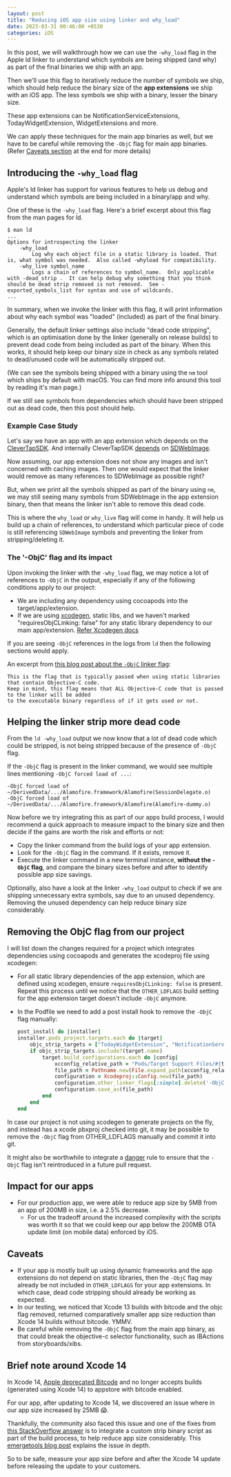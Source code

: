 ```yaml
---
layout: post
title: "Reducing iOS app size using linker and why_load"
date: 2023-03-31 00:46:00 +0530
categories: iOS
---
```


In this post, we will walkthrough how we can use the `-why_load` flag in the Apple ld linker to understand which symbols are being shipped (and why) as part of the final binaries we ship with an app.

Then we'll use this flag to iteratively reduce the number of symbols we ship, which should help reduce the binary size of the **app extensions** we ship with an iOS app. The less symbols we ship with a binary, lesser the binary size.

These app extensions can be NotificationServiceExtensions, TodayWidgetExtension, WidgetExtensions and more.

We can apply these techniques for the main app binaries as well, but we have to be careful while removing the `-ObjC` flag for main app binaries. (Refer [Caveats section](#caveats) at the end for more details)

## Introducing the `-why_load` flag

Apple's ld linker has support for various features to help us debug and understand which symbols are being included in a binary/app and why.

One of these is the `-why_load` flag. Here's a brief excerpt about this flag from the man pages for ld.

```text
$ man ld
...
Options for introspecting the linker
    -why_load
        Log why each object file in a static library is loaded. That is, what symbol was needed.  Also called -whyload for compatibility.
    -why_live symbol_name
        Logs a chain of references to symbol_name.  Only applicable with -dead_strip .  It can help debug why something that you think should be dead strip removed is not removed.  See -exported_symbols_list for syntax and use of wildcards.
...
```

In summary, when we invoke the linker with this flag, it will print information about why each symbol was "loaded" (included) as part of the final binary.

Generally, the default linker settings also include "dead code stripping", which is an optimisation done by the linker (generally on release builds) to prevent dead code from being included as part of the binary. When this works, it should help keep our binary size in check as any symbols related to dead/unused code will be automatically stripped out.

(We can see the symbols being shipped with a binary using the `nm` tool which ships by default with macOS. You can find more info around this tool by reading it's man page.)

If we still see symbols from dependencies which should have been stripped out as dead code, then this post should help.

### Example Case Study

Let's say we have an app with an app extension which depends on the [CleverTapSDK](https://github.com/CleverTap/clevertap-ios-sdk/). And internally CleverTapSDK [depends](https://github.com/CleverTap/clevertap-ios-sdk/blob/b3066ed96efddb5c780acedd4192b4514395f2f5/CleverTap-iOS-SDK.podspec#L12) on [SDWebImage](https://github.com/SDWebImage/SDWebImage).

Now assuming, our app extension does not show any images and isn't concerned with caching images. Then one would expect that the linker would remove as many references to SDWebImage as possible right?

But, when we print all the symbols shipped as part of the binary using `nm`, we may still seeing many symbols from SDWebImage in the app extension binary, then that means the linker isn't able to remove this dead code.

This is where the `why_load` or `why_live` flag will come in handy. It will help us build up a chain of references, to understand which particular piece of code is still referencing `SDWebImage` symbols and preventing the linker from stripping/deleting it.

### The '-ObjC' flag and its impact

Upon invoking the linker with the `-why_load` flag, we may notice a lot of references to `-ObjC` in the output, especially if any of the following conditions apply to our project:

- We are including any dependency using cocoapods into the target/app/extension.
- If we are using [xcodegen](https://github.com/yonaskolb/XcodeGen), static libs, and we haven't marked "requiresObjCLinking: false" for any static library dependency to our main app/extension. [Refer Xcodegen docs](https://github.com/yonaskolb/XcodeGen/blob/d1dd93aac40631645d0ad090a038570d0f3b0e9f/Docs/ProjectSpec.md#target)

If you are seeing `-ObjC` references in the logs from `ld` then the following sections would apply.

An excerpt from [this blog post about the `-ObjC` linker flag](https://pewpewthespells.com/blog/objc_linker_flags.html#objc):

```text
This is the flag that is typically passed when using static libraries that contain Objective-C code.
Keep in mind, this flag means that ALL Objective-C code that is passed to the linker will be added
to the executable binary regardless of if it gets used or not.
```

## Helping the linker strip more dead code

From the `ld -why_load` output we now know that a lot of dead code which could be stripped, is not being stripped because of the presence of `-ObjC` flag.

If the `-ObjC` flag is present in the linker command, we would see multiple lines mentioning `-ObjC forced load of ...`:

```text
-ObjC forced load of ~/DerivedData/.../Alamofire.framework/Alamofire(SessionDelegate.o)
-ObjC forced load of ~/DerivedData/.../Alamofire.framework/Alamofire(Alamofire-dummy.o)
```

Now before we try integrating this as part of our apps build process, I would recommend a quick approach to measure impact to the binary size and then decide if the gains are worth the risk and efforts or not:

- Copy the linker command from the build logs of your app extension.
- Look for the `-ObjC` flag in the command. If it exists, remove it.
- Execute the linker command in a new terminal instance, **without the `-ObjC` flag**, and compare the binary sizes before and after to identify possible app size savings.

Optionally, also have a look at the linker `-why_load` output to check if we are shipping unnecessary extra symbols, say due to an unused dependency. Removing the unused dependency can help reduce binary size considerably.

## Removing the ObjC flag from our project

I will list down the changes required for a project which integrates dependencies using cocoapods and generates the xcodeproj file using xcodegen:

- For all static library dependencies of the app extension, which are defined using xcodegen, ensure `requiresObjCLinking: false` is present. Repeat this process until we notice that the `OTHER_LDFLAGS` build setting for the app extension target doesn't include `-ObjC` anymore.
- In the Podfile we need to add a post install hook to remove the `-ObjC` flag manually:

    ```ruby
    post_install do |installer|
    installer.pods_project.targets.each do |target|
        objc_strip_targets = ["TodayWidgetExtension", "NotificationServiceExtension"]
        if objc_strip_targets.include?(target.name)
            target.build_configurations.each do |config|
                xcconfig_relative_path = "Pods/Target Support Files/#{target.name}/#{target.name}.#{config.name}.xcconfig"
                file_path = Pathname.new(File.expand_path(xcconfig_relative_path))
                configuration = Xcodeproj::Config.new(file_path)
                configuration.other_linker_flags[:simple].delete('-ObjC')
                configuration.save_as(file_path)
            end
        end
    end
    ```

In case our project is not using xcodegen to generate projects on the fly, and instead has a xcode pbxproj checked into git, it may be possible to remove the `-ObjC` flag from OTHER_LDFLAGS manually and commit it into git.

It might also be worthwhile to integrate a [danger](https://danger.systems/ruby/) rule to ensure that the `-ObjC` flag isn't reintroduced in a future pull request.

## Impact for our apps

- For our production app, we were able to reduce app size by 5MB from an app of 200MB in size, i.e. a 2.5% decrease.
  - For us the tradeoff around the increased complexity with the scripts was worth it so that we could keep our app below the 200MB OTA update limit (on mobile data) enforced by iOS.

## Caveats

- If your app is mostly built up using dynamic frameworks and the app extensions do not depend on static libraries, then the `-ObjC` flag may already be not included in `OTHER_LDFLAGS` for your app extensions. In which case, dead code stripping should already be working as expected.
- In our testing, we noticed that Xcode 13 builds with bitcode and the objc flag removed, returned comparatively smaller app size reduction than Xcode 14 builds without bitcode. YMMV.
- Be careful while removing the `-ObjC` flag from the main app binary, as that could break the objective-c selector functionality, such as IBActions from storyboards/xibs.

## Brief note around Xcode 14

In Xcode 14, [Apple deprecated Bitcode](https://developer.apple.com/documentation/xcode-release-notes/xcode-14-release-notes#Deprecations) and no longer accepts builds (generated using Xcode 14) to appstore with bitcode enabled.

For our app, after updating to Xcode 14, we discovered an issue where in our app size increased by 25MB 😱.

Thankfully, the community also faced this issue and one of the fixes from [this StackOverflow answer](https://stackoverflow.com/a/74142041/1669251) is to integrate a custom strip binary script as part of the build process, to help reduce app size considerably. This [emergetools blog post](https://www.emergetools.com/blog/posts/how-xcode14-unintentionally-increases-app-size) explains the issue in depth.

So to be safe, measure your app size before and after the Xcode 14 update before releasing the update to your customers.
